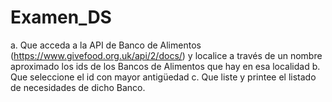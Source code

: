 # Examen_DS
a.	Que acceda a la API de Banco de Alimentos (https://www.givefood.org.uk/api/2/docs/) y localice a través de un nombre aproximado los ids de los Bancos de Alimentos que hay en esa localidad
b.	Que seleccione el id con mayor antigüedad
c.	Que liste y printee el listado de necesidades de dicho Banco.
